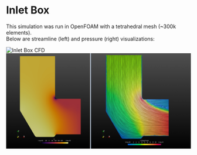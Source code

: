 # Inlet Box

This simulation was run in OpenFOAM with a tetrahedral mesh (~300k elements).  
Below are streamline (left) and pressure (right) visualizations:

![Inlet Box CFD](INLET_BOX.png)
![Inlet Box CFD](INLET_BOX-CONTOURS.png)
